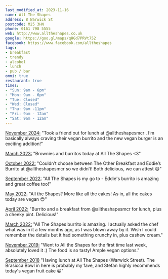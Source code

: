 ```yaml
---
last_modified_at: 2023-11-16
name: All The Shapes
address: 8 Warwick St
postcode: M25 3HN
phone: 0161 798 5555
web: http://www.alltheshapes.co.uk
google: https://goo.gl/maps/qHGd7PRVt752
facebook: https://www.facebook.com/alltheshapes
tags:
- breakfast
- trendy
- alcohol
- lunch
- pub / bar
omni: true
restaurant: true
times:
- "Sun: 9am - 6pm"
- "Mon: 9am - 6pm"
- "Tue: Closed"
- "Wed: Closed"
- "Thu: 9am -11pm"
- "Fri: 9am - 12am"
- "Sat: 9am - 12am"
---
```


[November 2024:](https://www.instagram.com/p/DB9G6RnNaSt) "Took a friend out for lunch at @alltheshapesmcr . I’m basically always craving their vegan burrito and the new vegan burger is an exciting addition!"

[March 2023:](https://www.instagram.com/p/Cp5DUX8N0-q) "Brownies and burritos today at All The Shapes <3"

[October 2022:](https://www.instagram.com/p/CkQaacnNeUz) "Couldn’t choose between The Other Breakfast and Eddie’s Burrito at @alltheshapesmcr so we didn’t! Both delicious, we can attest 😋"

[September 2022:](https://www.facebook.com/groups/veganprestwich/posts/1752619308448811/?comment_id=1752741675103241) "All The Shapes is my go to - Eddie's burrito is amazing and great coffee too!"

[May 2022:](https://www.instagram.com/p/Cdf3clINyo_) "All the Shapes? More like all the cakes! As in, all the cakes today are vegan 😍"

[April 2022:](https://www.instagram.com/p/CcNcn1WtFyQ) "Burrito and a breakfast from @alltheshapesmcr for lunch, plus a cheeky pint. Delicious!"

[March 2022:](https://www.facebook.com/groups/veganprestwich/posts/1599444153766328/?comment_id=1606788413031902) "All The Shapes burrito is amazing. I actually asked the chef what was in it a few months ago, as I was blown away by it. Wish I could remember the details but it had something crunchy in, plus cashew cream."

[November 2019:](https://www.facebook.com/groups/veganprestwich/permalink/963417200702363/) "Went to All the Shapes for the first time last week, absolutely loved it :) The food is so tasty! Ample vegan options."

[September 2018](https://www.facebook.com/groups/veganprestwich/permalink/696672494043503/) "Having lunch at All The Shapes (Warwick Street). The Brasicca Bowl in here is probably my fave, and Stefan highly recommends today's vegan fruit cake 😀"
